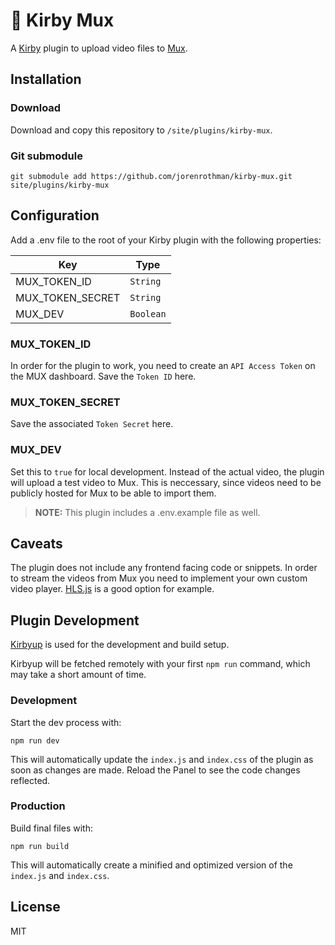 # 📼 Kirby Mux

A [Kirby](https://getkirby.com) plugin to upload video files to [Mux](https://mux.com).

## Installation

### Download

Download and copy this repository to `/site/plugins/kirby-mux`.

### Git submodule

```
git submodule add https://github.com/jorenrothman/kirby-mux.git site/plugins/kirby-mux
```

## Configuration

Add a .env file to the root of your Kirby plugin with the following properties:

| Key              | Type      |
| ---------------- | --------- |
| MUX_TOKEN_ID     | `String`  |
| MUX_TOKEN_SECRET | `String`  |
| MUX_DEV          | `Boolean` |

### MUX_TOKEN_ID

In order for the plugin to work, you need to create an `API Access Token` on the MUX dashboard. Save the `Token ID` here.

### MUX_TOKEN_SECRET

Save the associated `Token Secret` here.

### MUX_DEV

Set this to `true` for local development. Instead of the actual video, the plugin will upload a test video to Mux. This is neccessary, since videos need to be publicly hosted for Mux to be able to import them.

> **NOTE:** This plugin includes a .env.example file as well.

## Caveats

The plugin does not include any frontend facing code or snippets. In order to stream the videos from Mux you need to implement your own custom video player. [HLS.js](https://github.com/video-dev/hls.js/) is a good option for example.

## Plugin Development

[Kirbyup](https://github.com/johannschopplich/kirbyup) is used for the development and build setup.

Kirbyup will be fetched remotely with your first `npm run` command, which may take a short amount of time.

### Development

Start the dev process with:

```
npm run dev
```

This will automatically update the `index.js` and `index.css` of the plugin as soon as changes are made.
Reload the Panel to see the code changes reflected.

### Production

Build final files with:

```
npm run build
```

This will automatically create a minified and optimized version of the `index.js` and `index.css`.

## License

MIT
